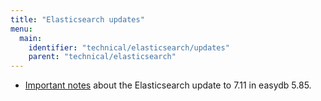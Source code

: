 ```yaml
---
title: "Elasticsearch updates"
menu:
  main:
    identifier: "technical/elasticsearch/updates"
    parent: "technical/elasticsearch"
---
```


- [Important notes](version_7.11) about the Elasticsearch update to 7.11 in easydb 5.85.
